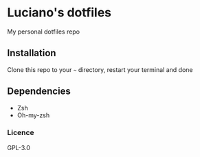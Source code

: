 # Luciano's dotfiles

My personal dotfiles repo

## Installation

Clone this repo to your `~` directory, restart your terminal and done

## Dependencies

* Zsh
* Oh-my-zsh

### Licence

GPL-3.0

